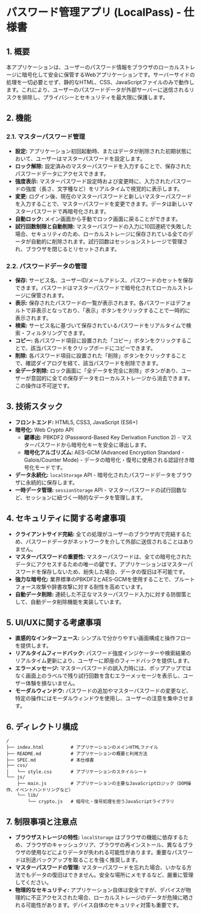 # パスワード管理アプリ (LocalPass) - 仕様書

## 1. 概要

本アプリケーションは、ユーザーのパスワード情報をブラウザのローカルストレージに暗号化して安全に保管するWebアプリケーションです。サーバーサイドの処理を一切必要とせず、静的なHTML、CSS、JavaScriptファイルのみで動作します。これにより、ユーザーのパスワードデータが外部サーバーに送信されるリスクを排除し、プライバシーとセキュリティを最大限に保護します。

## 2. 機能

### 2.1. マスターパスワード管理
- **設定:** アプリケーション初回起動時、またはデータが削除された初期状態において、ユーザーはマスターパスワードを設定します。
- **ロック解除:** 設定済みのマスターパスワードを入力することで、保存されたパスワードデータにアクセスできます。
- **強度表示:** マスターパスワード設定時および変更時に、入力されたパスワードの強度（長さ、文字種など）をリアルタイムで視覚的に表示します。
- **変更:** ログイン後、現在のマスターパスワードと新しいマスターパスワードを入力することで、マスターパスワードを変更できます。データは新しいマスターパスワードで再暗号化されます。
- **自動ロック:** メイン画面から手動でロック画面に戻ることができます。
- **試行回数制限と自動削除:** マスターパスワードの入力に10回連続で失敗した場合、セキュリティのため、ローカルストレージに保存されている全てのデータが自動的に削除されます。試行回数はセッションストレージで管理され、ブラウザを閉じるとリセットされます。

### 2.2. パスワードデータの管理
- **保存:** サービス名、ユーザーID/メールアドレス、パスワードのセットを保存できます。パスワードはマスターパスワードで暗号化されてローカルストレージに保管されます。
- **表示:** 保存されたパスワードの一覧が表示されます。各パスワードはデフォルトで非表示となっており、「表示」ボタンをクリックすることで一時的に表示されます。
- **検索:** サービス名に基づいて保存されているパスワードをリアルタイムで検索・フィルタリングできます。
- **コピー:** 各パスワード項目に設置された「コピー」ボタンをクリックすることで、該当パスワードをクリップボードにコピーできます。
- **削除:** 各パスワード項目に設置された「削除」ボタンをクリックすることで、確認ダイアログを経て、該当パスワードを削除できます。
- **全データ削除:** ロック画面に「全データを完全に削除」ボタンがあり、ユーザーが意図的に全ての保存データをローカルストレージから消去できます。この操作は不可逆です。

## 3. 技術スタック

- **フロントエンド:** HTML5, CSS3, JavaScript (ES6+)
- **暗号化:** Web Crypto API
  - **鍵導出:** PBKDF2 (Password-Based Key Derivation Function 2) - マスターパスワードから暗号化キーを安全に導出します。
  - **暗号化アルゴリズム:** AES-GCM (Advanced Encryption Standard - Galois/Counter Mode) - データの暗号化・復号に使用される認証付き暗号化モードです。
- **データ永続化:** `localStorage` API - 暗号化されたパスワードデータをブラウザに永続的に保存します。
- **一時データ管理:** `sessionStorage` API - マスターパスワードの試行回数など、セッションに紐づく一時的なデータを管理します。

## 4. セキュリティに関する考慮事項

- **クライアントサイド完結:** 全ての処理がユーザーのブラウザ内で完結するため、パスワードデータがネットワークを介して外部に送信されることはありません。
- **マスターパスワードの重要性:** マスターパスワードは、全ての暗号化されたデータにアクセスするための唯一の鍵です。アプリケーションはマスターパスワードを保存しないため、紛失した場合、データの復旧は不可能です。
- **強力な暗号化:** 業界標準のPBKDF2とAES-GCMを使用することで、ブルートフォース攻撃や辞書攻撃に対する耐性を高めています。
- **自動データ削除:** 連続した不正なマスターパスワード入力に対する防御策として、自動データ削除機能を実装しています。

## 5. UI/UXに関する考慮事項

- **直感的なインターフェース:** シンプルで分かりやすい画面構成と操作フローを提供します。
- **リアルタイムフィードバック:** パスワード強度インジケーターや検索結果のリアルタイム更新により、ユーザーに即座のフィードバックを提供します。
- **エラーメッセージ:** マスターパスワードの誤入力時には、ポップアップではなく画面上のラベルで残り試行回数を含むエラーメッセージを表示し、ユーザー体験を損ないません。
- **モーダルウィンドウ:** パスワードの追加やマスターパスワードの変更など、特定の操作にはモーダルウィンドウを使用し、ユーザーの注意を集中させます。

## 6. ディレクトリ構成

```
/
├── index.html          # アプリケーションのメインHTMLファイル
├── README.md           # アプリケーションの概要と利用方法
├── SPEC.md             # 本仕様書
├── css/
│   └── style.css       # アプリケーションのスタイルシート
└── js/
    ├── main.js         # アプリケーションの主要なJavaScriptロジック（DOM操作、イベントハンドリングなど）
    └── lib/
        └── crypto.js   # 暗号化・復号処理を担うJavaScriptライブラリ
```

## 7. 制限事項と注意点

- **ブラウザストレージの特性:** `localStorage` はブラウザの機能に依存するため、ブラウザのキャッシュクリア、ブラウザの再インストール、異なるブラウザの使用などによりデータが失われる可能性があります。重要なパスワードは別途バックアップを取ることを強く推奨します。
- **マスターパスワードの管理:** マスターパスワードを忘れた場合、いかなる方法でもデータの復旧はできません。安全な場所にメモするなど、厳重に管理してください。
- **物理的なセキュリティ:** アプリケーション自体は安全ですが、デバイスが物理的に不正アクセスされた場合、ローカルストレージのデータが危険に晒される可能性があります。デバイス自体のセキュリティ対策も重要です。
